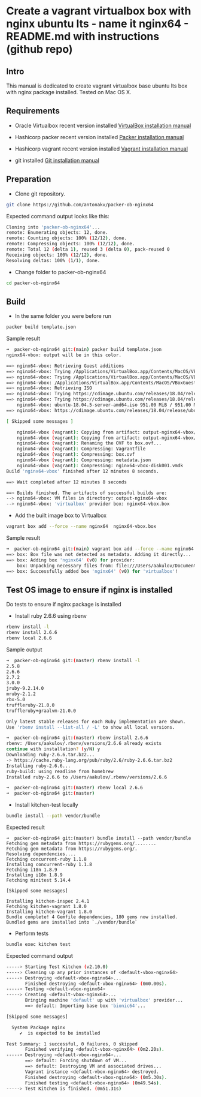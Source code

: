 # Create a vagrant virtualbox box with nginx ubuntu lts - name it nginx64 - README.md with instructions (github repo)

## Intro
This manual is dedicated to create vagrant virtualbox base ubuntu lts box with nginx package installed. Tested on Mac OS X.

## Requirements
- Oracle Virtualbox recent version installed
[VirtualBox installation manual](https://www.virtualbox.org/manual/ch01.html#intro-installing)

- Hashicorp packer recent version installed
[Packer installation manual](https://learn.hashicorp.com/tutorials/packer/getting-started-install)

- Hashicorp vagrant recent version installed
[Vagrant installation manual](https://learn.hashicorp.com/tutorials/vagrant/getting-started-install)

- git installed
[Git installation manual](https://git-scm.com/download/mac)

## Preparation 
- Clone git repository. 

```bash
git clone https://github.com/antonakv/packer-ob-nginx64
```

Expected command output looks like this:

```bash
Cloning into 'packer-ob-nginx64'...
remote: Enumerating objects: 12, done.
remote: Counting objects: 100% (12/12), done.
remote: Compressing objects: 100% (12/12), done.
remote: Total 12 (delta 1), reused 3 (delta 0), pack-reused 0
Receiving objects: 100% (12/12), done.
Resolving deltas: 100% (1/1), done.
```

- Change folder to packer-ob-nginx64

```bash
cd packer-ob-nginx64
```

## Build
- In the same folder you were before run 

```bash
packer build template.json
```

Sample result

```bash
➜  packer-ob-nginx64 git:(main) packer build template.json
nginx64-vbox: output will be in this color.

==> nginx64-vbox: Retrieving Guest additions
==> nginx64-vbox: Trying /Applications/VirtualBox.app/Contents/MacOS/VBoxGuestAdditions.iso
==> nginx64-vbox: Trying /Applications/VirtualBox.app/Contents/MacOS/VBoxGuestAdditions.iso
==> nginx64-vbox: /Applications/VirtualBox.app/Contents/MacOS/VBoxGuestAdditions.iso => /Applications/VirtualBox.app/Contents/MacOS/VBoxGuestAdditions.iso
==> nginx64-vbox: Retrieving ISO
==> nginx64-vbox: Trying https://cdimage.ubuntu.com/releases/18.04/release/ubuntu-18.04.5-server-amd64.iso
==> nginx64-vbox: Trying https://cdimage.ubuntu.com/releases/18.04/release/ubuntu-18.04.5-server-amd64.iso?checksum=sha256%3A8c5fc24894394035402f66f3824beb7234b757dd2b5531379cb310cedfdf0996
    nginx64-vbox: ubuntu-18.04.5-server-amd64.iso 951.00 MiB / 951.00 MiB [====================================================================] 100.00% 2m19s
==> nginx64-vbox: https://cdimage.ubuntu.com/releases/18.04/release/ubuntu-18.04.5-server-amd64.iso?checksum=sha256%3A8c5fc24894394035402f66f3824beb7234b757dd2b5531379cb310cedfdf0996 => /Users/aakulov/Documents/Development/Hashicorp/packer-ob-nginx64/packer_cache/a37af95ab12e665ba168128cde2f3662740b21a2.iso

[ Skipped some messages ]

    nginx64-vbox (vagrant): Copying from artifact: output-nginx64-vbox/nginx64-vbox-disk001.vmdk
    nginx64-vbox (vagrant): Copying from artifact: output-nginx64-vbox/nginx64-vbox.ovf
    nginx64-vbox (vagrant): Renaming the OVF to box.ovf...
    nginx64-vbox (vagrant): Compressing: Vagrantfile
    nginx64-vbox (vagrant): Compressing: box.ovf
    nginx64-vbox (vagrant): Compressing: metadata.json
    nginx64-vbox (vagrant): Compressing: nginx64-vbox-disk001.vmdk
Build 'nginx64-vbox' finished after 12 minutes 8 seconds.

==> Wait completed after 12 minutes 8 seconds

==> Builds finished. The artifacts of successful builds are:
--> nginx64-vbox: VM files in directory: output-nginx64-vbox
--> nginx64-vbox: 'virtualbox' provider box: nginx64-vbox.box
```

- Add the built image box to Virtualbox

```bash
vagrant box add --force --name nginx64  nginx64-vbox.box
```

Sample result
```bash
➜  packer-ob-nginx64 git:(main) vagrant box add --force --name nginx64  nginx64-vbox.box
==> box: Box file was not detected as metadata. Adding it directly...
==> box: Adding box 'nginx64' (v0) for provider: 
    box: Unpacking necessary files from: file:///Users/aakulov/Documents/Development/Hashicorp/packer-ob-nginx64/nginx64-vbox.box
==> box: Successfully added box 'nginx64' (v0) for 'virtualbox'!
```

## Test OS image to ensure if nginx is installed
Do tests to ensure if nginx package is installed

- Install ruby 2.6.6 using rbenv

```bash
rbenv install -l
rbenv install 2.6.6
rbenv local 2.6.6 
```

Sample output

```bash
➜  packer-ob-nginx64 git:(master) rbenv install -l
2.5.8
2.6.6
2.7.2
3.0.0
jruby-9.2.14.0
mruby-2.1.2
rbx-5.0
truffleruby-21.0.0
truffleruby+graalvm-21.0.0

Only latest stable releases for each Ruby implementation are shown.
Use 'rbenv install --list-all / -L' to show all local versions.

➜  packer-ob-nginx64 git:(master) rbenv install 2.6.6
rbenv: /Users/aakulov/.rbenv/versions/2.6.6 already exists
continue with installation? (y/N) y
Downloading ruby-2.6.6.tar.bz2...
-> https://cache.ruby-lang.org/pub/ruby/2.6/ruby-2.6.6.tar.bz2
Installing ruby-2.6.6...
ruby-build: using readline from homebrew
Installed ruby-2.6.6 to /Users/aakulov/.rbenv/versions/2.6.6

➜  packer-ob-nginx64 git:(master) rbenv local 2.6.6 
➜  packer-ob-nginx64 git:(master) 
```

- Install kitchen-test locally
```bash
bundle install --path vendor/bundle
```

Expected result

```
➜  packer-ob-nginx64 git:(master) bundle install --path vendor/bundle
Fetching gem metadata from https://rubygems.org/........
Fetching gem metadata from https://rubygems.org/.
Resolving dependencies....
Fetching concurrent-ruby 1.1.8
Installing concurrent-ruby 1.1.8
Fetching i18n 1.8.9
Installing i18n 1.8.9
Fetching minitest 5.14.4

[Skipped some messages]

Installing kitchen-inspec 2.4.1
Fetching kitchen-vagrant 1.8.0
Installing kitchen-vagrant 1.8.0
Bundle complete! 4 Gemfile dependencies, 180 gems now installed.
Bundled gems are installed into `./vendor/bundle`
```
- Perform tests
```bash
bundle exec kitchen test
```

Expected command output
```bash
-----> Starting Test Kitchen (v2.10.0)
-----> Cleaning up any prior instances of <default-vbox-nginx64>
-----> Destroying <default-vbox-nginx64>...
       Finished destroying <default-vbox-nginx64> (0m0.00s).
-----> Testing <default-vbox-nginx64>
-----> Creating <default-vbox-nginx64>...
       Bringing machine 'default' up with 'virtualbox' provider...
       ==> default: Importing base box 'bionic64'...

[Skipped some messages]

  System Package nginx
     ✔  is expected to be installed

Test Summary: 1 successful, 0 failures, 0 skipped
       Finished verifying <default-vbox-nginx64> (0m2.20s).
-----> Destroying <default-vbox-nginx64>...
       ==> default: Forcing shutdown of VM...
       ==> default: Destroying VM and associated drives...
       Vagrant instance <default-vbox-nginx64> destroyed.
       Finished destroying <default-vbox-nginx64> (0m5.30s).
       Finished testing <default-vbox-nginx64> (0m49.54s).
-----> Test Kitchen is finished. (0m51.31s)

```
